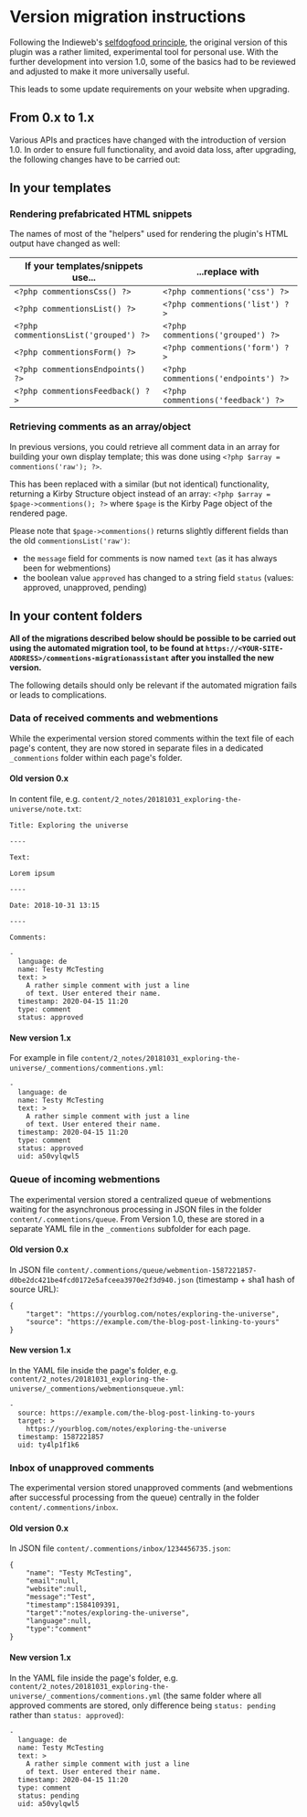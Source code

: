 # Version migration instructions

Following the Indieweb's [selfdogfood principle](https://indieweb.org/selfdogfood), the original version of this plugin was a rather limited, experimental tool for personal use. With the further development into version 1.0, some of the basics had to be reviewed and adjusted to make it more universally useful.

This leads to some update requirements on your website when upgrading.

## From 0.x to 1.x

Various APIs and practices have changed with the introduction of version 1.0. In order to ensure full functionality, and avoid data loss, after upgrading, the following changes have to be carried out:

## In your templates

### Rendering prefabricated HTML snippets

The names of most of the "helpers" used for rendering the plugin's HTML output have changed as well:

| If your templates/snippets use...      | ...replace with                    |
|----------------------------------------|-------------------------------------|
| `<?php commentionsCss() ?>`            | `<?php commentions('css') ?>`       |
| `<?php commentionsList() ?>`           | `<?php commentions('list') ?>`      |
| `<?php commentionsList('grouped') ?>`  | `<?php commentions('grouped') ?>`   |
| `<?php commentionsForm() ?>`           | `<?php commentions('form') ?>`      |
| `<?php commentionsEndpoints() ?>`      | `<?php commentions('endpoints') ?>` |
| `<?php commentionsFeedback() ?>`       | `<?php commentions('feedback') ?>`  |

### Retrieving comments as an array/object

In previous versions, you could retrieve all comment data in an array for building your own display template; this was done using `<?php $array = commentions('raw'); ?>`.

This has been replaced with a similar (but not identical) functionality, returning a Kirby Structure object instead of an array: `<?php $array = $page->commentions(); ?>` where `$page` is the Kirby Page object of the rendered page.

Please note that `$page->commentions()` returns slightly different fields than the old `commentionsList('raw')`:
* the `message` field for comments is now named `text` (as it has always been for webmentions)
* the boolean value `approved` has changed to a string field `status` (values: approved, unapproved, pending)

## In your content folders

**All of the migrations described below should be possible to be carried out using the automated migration tool, to be found at `https://<YOUR-SITE-ADDRESS>/commentions-migrationassistant` after you installed the new version.**

The following details should only be relevant if the automated migration fails or leads to complications.

### Data of received comments and webmentions

While the experimental version stored comments within the text file of each page's content, they are now stored in separate files in a dedicated `_commentions` folder within each page's folder.

#### Old version 0.x

In content file, e.g. `content/2_notes/20181031_exploring-the-universe/note.txt`:

```
Title: Exploring the universe

----

Text:

Lorem ipsum

----

Date: 2018-10-31 13:15

----

Comments:

-
  language: de
  name: Testy McTesting
  text: >
    A rather simple comment with just a line
    of text. User entered their name.
  timestamp: 2020-04-15 11:20
  type: comment
  status: approved
```

#### New version 1.x

For example in file `content/2_notes/20181031_exploring-the-universe/_commentions/commentions.yml`:

```
-
  language: de
  name: Testy McTesting
  text: >
    A rather simple comment with just a line
    of text. User entered their name.
  timestamp: 2020-04-15 11:20
  type: comment
  status: approved
  uid: a50vylqwl5
```

### Queue of incoming webmentions

The experimental version stored a centralized queue of webmentions waiting for the asynchronous processing in JSON files in the folder `content/.commentions/queue`. From Version 1.0, these are stored in a separate YAML file in the `_commentions` subfolder for each page.

#### Old version 0.x

In JSON file `content/.commentions/queue/webmention-1587221857-d0be2dc421be4fcd0172e5afceea3970e2f3d940.json` (timestamp + sha1 hash of source URL):

```
{
	"target": "https://yourblog.com/notes/exploring-the-universe",
	"source": "https://example.com/the-blog-post-linking-to-yours"
}
```

#### New version 1.x

In the YAML file inside the page's folder, e.g. `content/2_notes/20181031_exploring-the-universe/_commentions/webmentionsqueue.yml`:

```
-
  source: https://example.com/the-blog-post-linking-to-yours
  target: >
    https://yourblog.com/notes/exploring-the-universe
  timestamp: 1587221857
  uid: ty4lp1f1k6
```

### Inbox of unapproved comments

The experimental version stored unapproved comments (and webmentions after successful processing from the queue) centrally in the folder `content/.commentions/inbox`.

#### Old version 0.x

In JSON file `content/.commentions/inbox/1234456735.json`:

```
{
	"name": "Testy McTesting",
	"email":null,
	"website":null,
	"message":"Test",
	"timestamp":1584109391,
	"target":"notes/exploring-the-universe",
	"language":null,
	"type":"comment"
}
```

#### New version 1.x

In the YAML file inside the page's folder, e.g. `content/2_notes/20181031_exploring-the-universe/_commentions/commentions.yml` (the same folder where all approved comments are stored, only difference being `status: pending` rather than `status: approved`):

```
-
  language: de
  name: Testy McTesting
  text: >
    A rather simple comment with just a line
    of text. User entered their name.
  timestamp: 2020-04-15 11:20
  type: comment
  status: pending
  uid: a50vylqwl5
```
